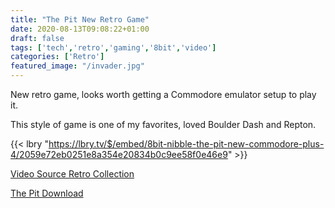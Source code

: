 ```yaml
---
title: "The Pit New Retro Game"
date: 2020-08-13T09:08:22+01:00
draft: false
tags: ['tech','retro','gaming','8bit','video']
categories: ['Retro']
featured_image: "/invader.jpg"
---
```


New retro game, looks worth getting a Commodore emulator setup to play it.

This style of game is one of my favorites, loved Boulder Dash and Repton.

{{< lbry "https://lbry.tv/$/embed/8bit-nibble-the-pit-new-commodore-plus-4/2059e72eb0251e8a354e20834b0c9ee58f0e46e9" >}}


[Video Source Retro Collection](lbry://@retrorecollections#a/8bit-nibble-the-pit-new-commodore-plus-4#2)

[The Pit Download](http://plus4world.powweb.com/software/The_Pit)